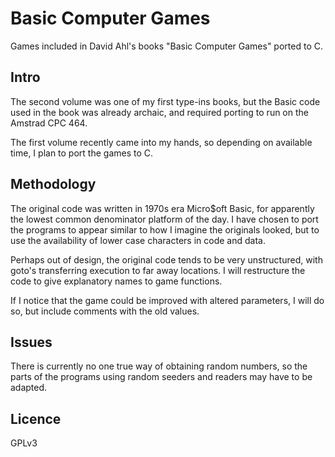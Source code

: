 # Basic Computer Games

Games included in David Ahl's books "Basic Computer Games" ported to C.

## Intro

The second volume was one of my first type-ins books, but the Basic
code used in the book was already archaic, and required porting to run
on the Amstrad CPC 464.

The first volume recently came into my hands, so depending on
available time, I plan to port the games to C.

## Methodology

The original code was written in 1970s era Micro$oft Basic, for
apparently the lowest common denominator platform of the day.
I have chosen to port the programs to appear similar to how I imagine
the originals looked, but to use the availability of lower case
characters in code and data.

Perhaps out of design, the original code tends to be very unstructured,
with goto's transferring execution to far away locations. I will
restructure the code to give explanatory names to game functions.

If I notice that the game could be improved with altered parameters,
I will do so, but include comments with the old values.

## Issues

There is currently no one true way of obtaining random numbers,
so the parts of the programs using random seeders and readers
may have to be adapted.

## Licence

GPLv3
